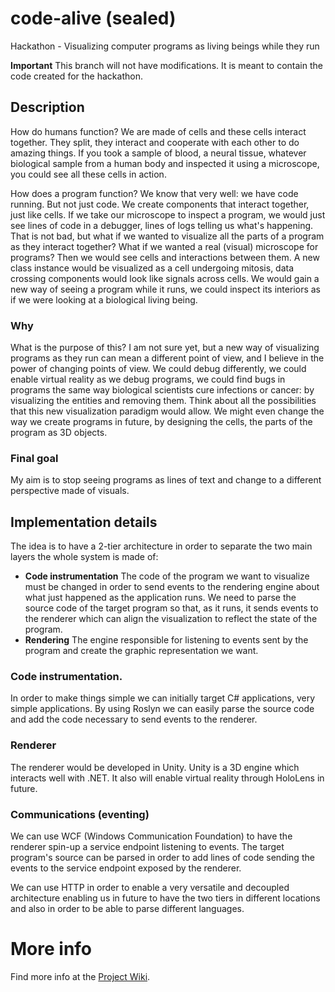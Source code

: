 # code-alive (sealed)
Hackathon - Visualizing computer programs as living beings while they run

**Important** This branch will not have modifications. It is meant to contain the code created for the hackathon.

## Description
How do humans function? We are made of cells and these cells interact together. They split, they interact and cooperate with each other to do amazing things. If you took a sample of blood, a neural tissue, whatever biological sample from a human body and inspected it using a microscope, you could see all these cells in action.

How does a program function? We know that very well: we have code running. But not just code. We create components that interact together, just like cells. If we take our microscope to inspect a program, we would just see lines of code in a debugger, lines of logs telling us what's happening. That is not bad, but what if we wanted to visualize all the parts of a program as they interact together? What if we wanted a real (visual) microscope for programs? Then we would see cells and interactions between them. A new class instance would be visualized as a cell undergoing mitosis, data crossing components would look like signals across cells. We would gain a new way of seeing a program while it runs, we could inspect its interiors as if we were looking at a biological living being.

### Why
What is the purpose of this? I am not sure yet, but a new way of visualizing programs as they run can mean a different point of view, and I believe in the power of changing points of view. We could debug differently, we could enable virtual reality as we debug programs, we could find bugs in programs the same way biological scientists cure infections or cancer: by visualizing the entities and removing them. Think about all the possibilities that this new visualization paradigm would allow. We might even change the way we create programs in future, by designing the cells, the parts of the program as 3D objects.

### Final goal
My aim is to stop seeing programs as lines of text and change to a different perspective made of visuals.

## Implementation details
The idea is to have a 2-tier architecture in order to separate the two main layers the whole system is made of:

- **Code instrumentation** The code of the program we want to visualize must be changed in order to send events to the rendering engine about what just happened as the application runs. We need to parse the source code of the target program so that, as it runs, it sends events to the renderer which can align the visualization to reflect the state of the program.
- **Rendering** The engine responsible for listening to events sent by the program and create the graphic representation we want.

### Code instrumentation.
In order to make things simple we can initially target C# applications, very simple applications. By using Roslyn we can easily parse the source code and add the code necessary to send events to the renderer.

### Renderer
The renderer would be developed in Unity. Unity is a 3D engine which interacts well with .NET. It also will enable virtual reality through HoloLens in future.

### Communications (eventing)
We can use WCF (Windows Communication Foundation) to have the renderer spin-up a service endpoint listening to events. The target program's source can be parsed in order to add lines of code sending the events to the service endpoint exposed by the renderer.

We can use HTTP in order to enable a very versatile and decoupled architecture enabling us in future to have the two tiers in different locations and also in order to be able to parse different languages.

# More info
Find more info at the [Project Wiki](https://github.com/andry-tino/code-alive/wiki).
